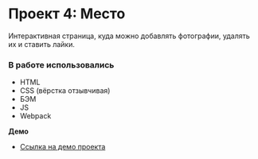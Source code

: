 # Проект 4: Место

Интерактивная страница, куда можно добавлять фотографии, удалять их и ставить лайки.

### В работе использовались

* HTML
* CSS (вёрстка отзывчивая)
* БЭМ
* JS
* Webpack

**Демо**

* [Ссылка на демо проекта](https://kalibryyy.github.io/mesto/)



